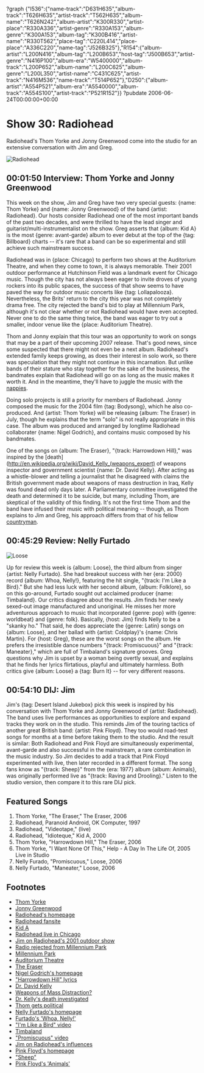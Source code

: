 ?graph {"I536":{"name-track":"D631H635","album-track":"T626H635","artist-track":"T562H635","album-name":"T626N242","album-artist":"K300R330","artist-place":"R330A336","artist-genre":"R330A153","album-genre":"K300A153","album-tag":"K300B416","artist-name":"R330T562","place-tag":"C220L414","place-place":"A336C220","name-tag":"J526B325"},"R154":{"album-artist":"L200N416","album-tag":"L200B653","host-tag":"J500B653","artist-genre":"N416P100","album-era":"W5400000","album-track":"L200P652","album-name":"L200C625","album-genre":"L200L350","artist-name":"C431C625","artist-track":"N416M536","name-track":"T514P652"},"D250":{"album-artist":"A554P521","album-era":"A5540000","album-track":"A554S100","artist-track":"P521R152"}}
?pubdate 2006-06-24T00:00:00+00:00

# Show 30: Radiohead
Radiohead's Thom Yorke and Jonny Greenwood come into the studio for an extensive conversation with Jim and Greg. 

![Radiohead](http://static.soundopinions.org/images/2006/radiohead.jpg)

## 00:01:50 Interview: Thom Yorke and Jonny Greenwood
This week on the show, Jim and Greg have two very special guests: {name: Thom Yorke} and {name: Jonny Greenwood} of the band {artist: Radiohead}. Our hosts consider Radiohead one of the most important bands of the past two decades, and were thrilled to have the lead singer and guitarist/multi-instrumentalist on the show. Greg asserts that {album: Kid A} is the most {genre: avant-garde} album to ever debut at the top of the {tag: Billboard} charts -- it's rare that a band can be so experimental and still achieve such mainstream success. 

Radiohead was in {place: Chicago} to perform two shows at the Auditorium Theatre, and when they come to town, it is always memorable. Their 2001 outdoor performance at Hutchinson Field was a landmark event for Chicago music. Though the city has not always been eager to invite droves of young rockers into its public spaces, the success of that show seems to have paved the way for outdoor music concerts like {tag: Lollapalooza}. Nevertheless, the Brits' return to the city this year was not completely drama free. The city rejected the band's bid to play at Millennium Park, although it's not clear whether or not Radiohead would have even accepted. Never one to do the same thing twice, the band was eager to try out a smaller, indoor venue like the {place: Auditorium Theatre}.

Thom and Jonny explain that this tour was an opportunity to work on songs that may be a part of their upcoming 2007 release. That's good news, since some suspected that there might not even be a next album. Radiohead's extended family keeps growing, as does their interest in solo work, so there was speculation that they might not continue in this incarnation. But unlike bands of their stature who stay together for the sake of the business, the bandmates explain that Radiohead will go on as long as the music makes it worth it. And in the meantime, they'll have to juggle the music with the [nappies](http://www.nappies.net/).

Doing solo projects is still a priority for members of Radiohead. Jonny composed the music for the 2004 film {tag: Bodysong}, which he also co-produced. And {artist: Thom Yorke} will be releasing {album: The Eraser} in July, though he explains that the term "solo" is not really appropriate in this case. The album was produced and arranged by longtime Radiohead collaborater {name: Nigel Godrich}, and contains music composed by his bandmates. 

One of the songs on {album: The Eraser}, "{track: Harrowdown Hill}," was inspired by the [death](http://en.wikipedia.org/wiki/David_Kelly_(weapons_expert) of weapons inspector and government scientist {name: Dr. David Kelly}. After acting as a whistle-blower and telling a journalist that he disagreed with claims the British government made about weapons of mass destruction in Iraq, Kelly was found dead only days later. A Parliamentary committee investigated the death and determined it to be suicide, but many, including Thom, are skeptical of the validity of this finding. It's not the first time Thom and the band have infused their music with political meaning -- though, as Thom explains to Jim and Greg, his approach differs from that of his fellow [countryman](http://www.atu2.com/band/bono/).

## 00:45:29 Review: Nelly Furtado
![Loose](http://is2.mzstatic.com/image/thumb/Music/v4/72/01/d4/7201d4b5-e761-2fe1-8c7c-27430a0df233/source/600x600bb.jpg "1260160/159916559")

Up for review this week is {album: Loose}, the third album from singer {artist: Nelly Furtado}. She had breakout success with her {era: 2000} record {album: Whoa, Nelly!}, featuring the hit single, "{track: I'm Like a Bird}." But she had less luck with her second album, {album: Folklore}, so on this go-around, Furtado sought out acclaimed producer {name: Timbaland}. Our critics disagree about the results. Jim finds her newly sexed-out image manufactured and unoriginal. He misses her more adventurous approach to music that incorporated {genre: pop} with {genre: worldbeat} and {genre: folk}. Basically, {host: Jim} finds Nelly to be a "skanky ho." That said, he does appreciate the {genre: Latin} songs on {album: Loose}, and her ballad with {artist: Coldplay}'s {name: Chris Martin}. For {host: Greg}, these are the worst songs on the album. He prefers the irresistible dance numbers "{track: Promiscuous}" and "{track: Maneater}," which are full of Timbaland's signature grooves. Greg questions why Jim is upset by a woman being overtly sexual, and explains that he finds her lyrics flirtatious, playful and ultimately harmless. Both critics give {album: Loose} a {tag: Burn It} -- for very different reasons.

## 00:54:10 DIJ: Jim
Jim's {tag: Desert Island Jukebox} pick this week is inspired by his conversation with Thom Yorke and Jonny Greenwood of {artist: Radiohead}. The band uses live performances as opportunities to explore and expand tracks they work on in the studio. This reminds Jim of the touring tactics of another great British band: {artist: Pink Floyd}. They too would road-test songs for months at a time before taking them to the studio. And the result is similar: Both Radiohead and Pink Floyd are simultaneously experimental, avant-garde and also successful in the mainstream, a rare combination in the music industry. So Jim decides to add a track that Pink Floyd experimented with live, then later recorded in a different format. The song fans know as "{track: Sheep}" from the {era: 1977} album {album: Animals}, was originally performed live as "{track: Raving and Drooling}." Listen to the studio version, then compare it to this rare DIJ pick.

## Featured Songs
1. Thom Yorke, "The Eraser," The Eraser, 2006
2. Radiohead, Paranoid Android, OK Computer, 1997
3. Radiohead, "Videotape," (live)
4. Radiohead, "Idioteque," Kid A, 2000
5. Thom Yorke, "Harrowdown Hill," The Eraser, 2006
6. Thom Yorke, "I Want None Of This," Help - A Day In The Life Of, 2005 Live in Studio
7. Nelly Furado, "Promiscuous," Loose, 2006
8. Nelly Furtado, "Maneater," Loose, 2006

## Footnotes
- [Thom Yorke](http://www.allmusic.com/artist/thom-yorke-mn0000588887)
- [Jonny Greenwood](http://www.allmusic.com/artist/jonny-greenwood-mn0000826381)
- [Radiohead's homepage](http://www.radiohead.com/)
- [Radiohead fansite](http://www.greenplastic.com/)
- [Kid A](http://www.metacritic.com/music/artists/radiohead/kida?q=kid%20a)
- [Radiohead live in Chicago](http://www.youtube.com/watch?v=YL203b6be4o)
- [Jim on Radiohead's 2001 outdoor show](http://www.jimdero.com/News2001/NewsAug2Radiohead.htm)
- [Radio rejected from Millennium Park](http://www.jimdero.com/News%202006/radioheadmillenniumparknewsstoryjan9.htm)
- [Millennium Park](http://www.millenniumpark.org/)
- [Auditorium Theatre](http://www.auditoriumtheatre.org/)
- [The Eraser](http://www.theeraser.net/)
- [Nigel Godrich's homepage](http://www.nigelgodrich.com/)
- ["Harrowdown Hill" lyrics](http://www.songmeanings.net/lyric.php?lid=3530822107858602745)
- [Dr. David Kelly](http://www.theguardian.com/politics/2003/jul/18/iraq.iraq)
- [Weapons of Mass Distraction?](http://www.nytimes.com/2004/05/30/weekinreview/the-public-editor-weapons-of-mass-destruction-or-mass-distraction.html)
- [Dr. Kelly's death investigated](http://news.bbc.co.uk/2/hi/in_depth/uk/2003/david_kelly_inquiry/default.stm)
- [Thom gets political](http://observer.guardian.co.uk/omm/story/0,,1795948,00.html)
- [Nelly Furtado's homepage](http://www.nellyfurtado.com/)
- [Furtado's 'Whoa, Nelly!'](http://www.allmusic.com/album/whoa-nelly%21-mw0000103677)
- ["I'm Like a Bird" video](https://www.youtube.com/watch?v=roPQ_M3yJTA&feature=kp)
- [Timbaland](http://www.allmusic.com/artist/timbaland-mn0000602378)
- ["Promiscuous" video](https://www.youtube.com/watch?v=0J3vgcE5i2o)
- [Jim on Radiohead's influences](http://www.jimdero.com/News2003/Aug25Radiohead.htm)
- [Pink Floyd's homepage](http://www.pinkfloyd.com/)
- ["Sheep"](http://www.allmusic.com/song/sheep-mt0005641136)
- [Pink Floyd's 'Animals'](http://www.allmusic.com/album/animals-mw0000191390)
